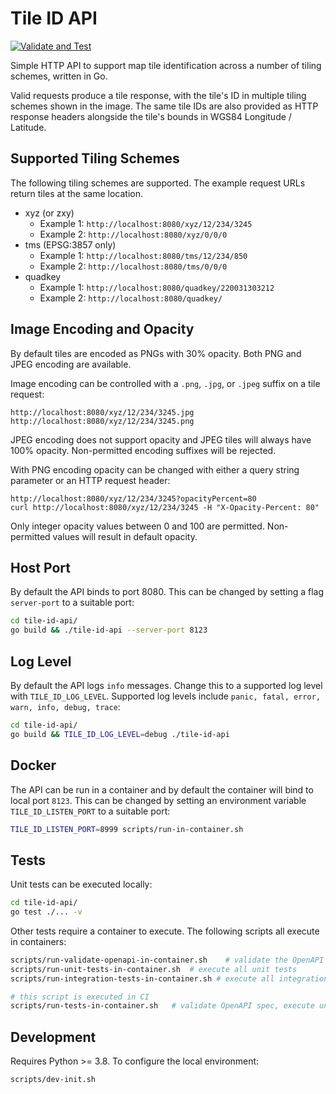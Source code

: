 # Tile ID API

[![Validate and Test](https://github.com/captaincoordinates/tile-id-api/actions/workflows/test.yml/badge.svg)](https://github.com/captaincoordinates/tile-id-api/actions/workflows/test.yml)

Simple HTTP API to support map tile identification across a number of tiling schemes, written in Go.

Valid requests produce a tile response, with the tile's ID in multiple tiling schemes shown in the image. The same tile IDs are also provided as HTTP response headers alongside the tile's bounds in WGS84 Longitude / Latitude.

## Supported Tiling Schemes

The following tiling schemes are supported. The example request URLs return tiles at the same location.

- xyz (or zxy)
    - Example 1: `http://localhost:8080/xyz/12/234/3245`
    - Example 2: `http://localhost:8080/xyz/0/0/0`
- tms (EPSG:3857 only)
    - Example 1: `http://localhost:8080/tms/12/234/850`
    - Example 2: `http://localhost:8080/tms/0/0/0`
- quadkey
    - Example 1: `http://localhost:8080/quadkey/220031303212`
    - Example 2: `http://localhost:8080/quadkey/`

## Image Encoding and Opacity

By default tiles are encoded as PNGs with 30% opacity. Both PNG and JPEG encoding are available.

Image encoding can be controlled with a `.png`, `.jpg`, or `.jpeg` suffix on a tile request:
```
http://localhost:8080/xyz/12/234/3245.jpg
http://localhost:8080/xyz/12/234/3245.png
```

JPEG encoding does not support opacity and JPEG tiles will always have 100% opacity. Non-permitted encoding suffixes will be rejected.

With PNG encoding opacity can be changed with either a query string parameter or an HTTP request header:
```
http://localhost:8080/xyz/12/234/3245?opacityPercent=80
curl http://localhost:8080/xyz/12/234/3245 -H "X-Opacity-Percent: 80"
```

Only integer opacity values between 0 and 100 are permitted. Non-permitted values will result in default opacity.

## Host Port

By default the API binds to port 8080. This can be changed by setting a flag `server-port` to a suitable port:
```sh
cd tile-id-api/
go build && ./tile-id-api --server-port 8123
```

## Log Level

By default the API logs `info` messages. Change this to a supported log level with `TILE_ID_LOG_LEVEL`. Supported log levels include `panic, fatal, error, warn, info, debug, trace`:
```sh
cd tile-id-api/
go build && TILE_ID_LOG_LEVEL=debug ./tile-id-api
```

## Docker

The API can be run in a container and by default the container will bind to local port `8123`. This can be changed by setting an environment variable `TILE_ID_LISTEN_PORT` to a suitable port:
```sh
TILE_ID_LISTEN_PORT=8999 scripts/run-in-container.sh
```

## Tests

Unit tests can be executed locally:
```sh
cd tile-id-api/
go test ./... -v
```

Other tests require a container to execute. The following scripts all execute in containers:
```sh
scripts/run-validate-openapi-in-container.sh    # validate the OpenAPI specification
scripts/run-unit-tests-in-container.sh  # execute all unit tests
scripts/run-integration-tests-in-container.sh # execute all integration tests

# this script is executed in CI
scripts/run-tests-in-container.sh   # validate OpenAPI spec, execute unit tests, execute integration tests
```

## Development

Requires Python >= 3.8. To configure the local environment:
```sh
scripts/dev-init.sh
```